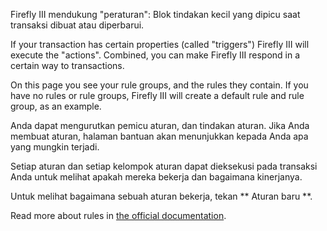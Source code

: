 Firefly III mendukung "peraturan": Blok tindakan kecil yang dipicu saat transaksi dibuat atau diperbarui.

If your transaction has certain properties (called "triggers") Firefly III will execute the "actions". Combined, you can make Firefly III respond in a certain way to transactions.

On this page you see your rule groups, and the rules they contain. If you have no rules or rule groups, Firefly III will create a default rule and rule group, as an example.

Anda dapat mengurutkan pemicu aturan, dan tindakan aturan. Jika Anda membuat aturan, halaman bantuan akan menunjukkan kepada Anda apa yang mungkin terjadi.

Setiap aturan dan setiap kelompok aturan dapat dieksekusi pada transaksi Anda untuk melihat apakah mereka bekerja dan bagaimana kinerjanya.

Untuk melihat bagaimana sebuah aturan bekerja, tekan ** Aturan baru **.

Read more about rules in [the official documentation](https://docs.firefly-iii.org/advanced-concepts/rules).
